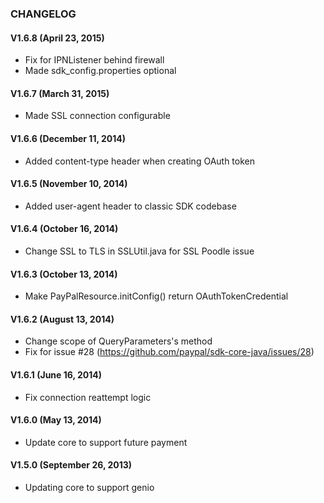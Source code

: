 ### CHANGELOG
#### V1.6.8 (April 23, 2015)

   * Fix for IPNListener behind firewall
   * Made sdk_config.properties optional
   
#### V1.6.7 (March 31, 2015)

   * Made SSL connection configurable

#### V1.6.6 (December 11, 2014)

   * Added content-type header when creating OAuth token

#### V1.6.5 (November 10, 2014)

   * Added user-agent header to classic SDK codebase

#### V1.6.4 (October 16, 2014)

   * Change SSL to TLS in SSLUtil.java for SSL Poodle issue

#### V1.6.3 (October 13, 2014)

   * Make PayPalResource.initConfig() return OAuthTokenCredential

#### V1.6.2 (August 13, 2014)

   * Change scope of QueryParameters's method
   * Fix for issue #28 (https://github.com/paypal/sdk-core-java/issues/28)

#### V1.6.1 (June 16, 2014)

   * Fix connection reattempt logic

#### V1.6.0 (May 13, 2014)

   * Update core to support future payment

#### V1.5.0 (September 26, 2013)

   * Updating core to support genio
